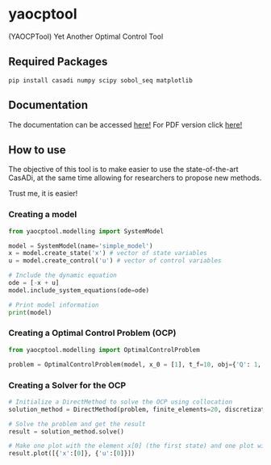 # yaocptool
(YAOCPTool) Yet Another Optimal Control Tool

## Required Packages

```commandline
pip install casadi numpy scipy sobol_seq matplotlib
```

## Documentation

The documentation can be accessed [here!](https://marcoaaguiar.github.io/yaocptool/)
For PDF version click [here!](https://marcoaaguiar.github.io/yaocptool/build/latex/YAOCPTool.pdf)


## How to use
The objective of this tool is to make easier to use the state-of-the-art CasADi, at the same time allowing for researchers to propose new methods.

Trust me, it is easier!

### Creating a model

```python
from yaocptool.modelling import SystemModel

model = SystemModel(name='simple_model')
x = model.create_state('x') # vector of state variables
u = model.create_control('u') # vector of control variables

# Include the dynamic equation
ode = [-x + u]
model.include_system_equations(ode=ode)

# Print model information
print(model)
```

### Creating a Optimal Control Problem (OCP)

```python
from yaocptool.modelling import OptimalControlProblem

problem = OptimalControlProblem(model, x_0 = [1], t_f=10, obj={'Q': 1, 'R': 1})
```

### Creating a Solver for the OCP
```python
# Initialize a DirectMethod to solve the OCP using collocation
solution_method = DirectMethod(problem, finite_elements=20, discretization_scheme='collocation')

# Solve the problem and get the result
result = solution_method.solve()

# Make one plot with the element x[0] (the first state) and one plot with the control u[0]
result.plot([{'x':[0]}, {'u':[0]}])

```
